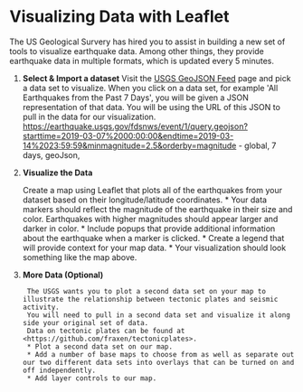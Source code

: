 # Visualizing Data with Leaflet

The US Geological Survery has hired you to assist in building a new set of tools to visualize earthquake data. Among other things, they provide earthquake data in multiple formats, which is updated every 5 minutes.

1. **Select & Import a dataset**
        Visit the [USGS GeoJSON Feed](http://earthquake.usgs.gov/earthquakes/feed/v1.0/geojson.php) page and pick a data set to visualize. 
        When you click on a data set, for example 'All Earthquakes from the Past 7 Days', you will be given a JSON representation of that data. You will be using the URL of this JSON to pull in the data for our visualization.
        https://earthquake.usgs.gov/fdsnws/event/1/query.geojson?starttime=2019-03-07%2000:00:00&endtime=2019-03-14%2023:59:59&minmagnitude=2.5&orderby=magnitude
        - global, 7 days, geoJson, 

2. **Visualize the Data**

   Create a map using Leaflet that plots all of the earthquakes from your dataset based on their longitude/latitude coordinates.
        * Your data markers should reflect the magnitude of the earthquake in their size and color. Earthquakes with higher magnitudes should appear larger and darker in color.
        * Include popups that provide additional information about the earthquake when a marker is clicked.
        * Create a legend that will provide context for your map data.
        * Your visualization should look something like the map above.

3. **More Data (Optional)**

        The USGS wants you to plot a second data set on your map to illustrate the relationship between tectonic plates and seismic activity. 
        You will need to pull in a second data set and visualize it along side your original set of data. 
        Data on tectonic plates can be found at <https://github.com/fraxen/tectonicplates>.
        * Plot a second data set on our map.
        * Add a number of base maps to choose from as well as separate out our two different data sets into overlays that can be turned on and off independently.
        * Add layer controls to our map.

